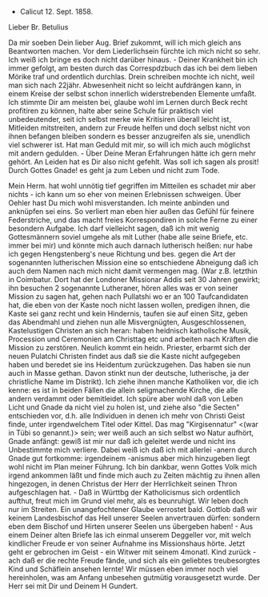 + Calicut 12. Sept. 1858.

Lieber Br. Betulius

Da mir soeben Dein lieber Aug. Brief zukommt, will ich mich gleich ans Beantworten machen. Vor dem Liederlichsein fürchte ich mich nicht so sehr. Ich weiß ich bringe es doch nicht darüber hinaus. - Deiner Krankheit bin ich immer gefolgt, am besten durch das Correspdzbuch das ich bei dem lieben Mörike traf und ordentlich durchlas. Drein schreiben mochte ich nicht, weil man sich nach 22jähr. Abwesenheit nicht so leicht aufdrängen kann, in einem Kreise der selbst schon innerlich widerstrebenden Elemente umfaßt. Ich stimmte Dir am meisten bei, glaube wohl im Lernen durch Beck recht profitiren zu können, halte aber seine Schule für praktisch viel unbedeutender, seit ich selbst merke wie Kritisiren überall leicht ist, Mitleiden mitstreiten, andern zur Freude helfen und doch selbst nicht von ihnen befangen bleiben sondern es besser anzugreifen als sie, unendlich viel schwerer ist. Hat man Geduld mit mir, so will ich mich auch möglichst mit andern gedulden. - Über Deine Meran Erfahrungen hätte ich gern mehr gehört. An Leiden hat es Dir also nicht gefehlt. Was soll ich sagen als prosit! Durch Gottes Gnade! es geht ja zum Leben und nicht zum Tode.

Mein Herm. hat wohl unnötig tief gegriffen im Mitteilen es schadet mir aber nichts - ich kann um so eher von meinen Erlebnissen schweigen. Über Oehler hast Du mich wohl misverstanden. Ich meinte anbinden und anknüpfen sei eins. So verliert man eben hier außen das Gefühl für feinere Federstriche, und das macht freies Korrespondiren in solche Ferne zu einer besondern Aufgabe. Ich darf vielleicht sagen, daß ich mit wenig Gottesmännern soviel umgehe als mit Luther (habe alle seine Briefe, etc. immer bei mir) und könnte mich auch darnach lutherisch heißen: nur habe ich gegen Hengstenberg's neue Richtung und bes. gegen die Art der sogenannten lutherischen Mission eine so entschiedene Abneigung daß ich auch dem Namen nach mich nicht damit vermengen mag. (War z.B. letzthin in Coimbatur. Dort hat der Londoner Missionar Addis seit 30 Jahren gewirkt; ihn besuchen 2 sogenannte Lutheraner, hören alles was er von seiner Mission zu sagen hat, gehen nach Pullatshi wo er an 100 Taufcandidaten hat, die eben von der Kaste noch nicht lassen wollen, predigen ihnen, die Kaste sei ganz recht und kein Hindernis, taufen sie auf einen Sitz, geben das Abendmahl und ziehen nun alle Misvergnügten, Ausgeschlossenen, Kastelustigen Christen an sich heran: haben heidnisch katholische Musik, Procession und Ceremonien am Christtag etc und arbeiten nach Kräften die Mission zu zerstören. Neulich kommt ein heidn. Priester, erbarmt sich der neuen Pulatchi Christen findet aus daß sie die Kaste nicht aufgegeben haben und beredet sie ins Heidentum zurückzugehen. Das haben sie nun auch in Masse gethan. Davon stinkt nun der deutsche, lutherische, ja der christliche Name im Distrikt). Ich ziehe ihnen manche Katholiken vor, die ich kenne: es ist in beiden Fällen die allein seligmachende Kirche, die alle andern verdammt oder bemitleidet. Ich spüre aber wohl daß von Leben Licht und Gnade da nicht viel zu holen ist, und ziehe also "die Secten" entschieden vor, d.h. alle Individuen in denen ich mehr von Christi Geist finde, unter irgendwelchem Titel oder Kittel. Das mag "Kirgisennatur" <(war in Tübi so genannt.)> sein; wer weiß auch an sich selbst wo Natur aufhört, Gnade anfängt: gewiß ist mir nur daß ich geleitet werde und nicht ins Unbestimmte mich verliere. Dabei weiß ich daß ich mit allerlei -anern durch Gnade gut fortkomme: irgendeinem -anismus aber mich hinzugeben liegt wohl nicht im Plan meiner Führung. Ich bin dankbar, wenn Gottes Volk mich irgend ankommen läßt und finde mich auch zu Zeiten mächtig zu ihnen allen hingezogen, in denen Christus der Herr der Herrlichkeit seinen Thron aufgeschlagen hat. - Daß in Württbg der Katholicismus sich ordentlich aufthut, freut mich im Grund viel mehr, als es beunruhigt. Wir leben doch nur im Streiten. Ein unangefochtener Glaube verrostet bald. Gottlob daß wir keinem Landesbischof das Heil unserer Seelen anvertrauen dürfen: sondern eben dem Bischof und Hirten unserer Seelen uns übergeben haben! - Aus einem Deiner alten Briefe las ich einmal unserem Deggeller vor, mit welch kindlicher Freude er von seiner Aufnahme ins Missionshaus hörte. Jetzt geht er gebrochen im Geist - ein Witwer mit seinem 4monatl. Kind zurück - ach daß er die rechte Freude fände, und sich als ein geliebtes treubesorgtes Kind und Schäflein ansehen lernte! Wir müssen eben immer noch viel hereinholen, was am Anfang unbesehen gutmütig vorausgesetzt wurde. Der Herr sei mit Dir und Deinem  H Gundert.

